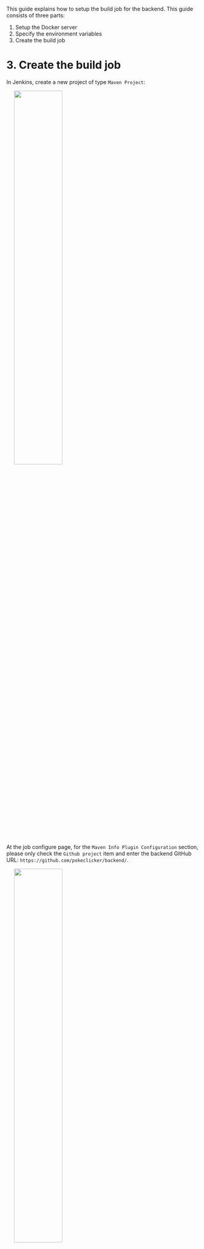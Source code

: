 This guide explains how to setup the build job for the backend. This guide consists of three parts:

1. Setup the Docker server
2. Specify the environment variables
3. Create the build job

# 3. Create the build job
In Jenkins, create a new project of type `Maven Project`:

<img src="https://github.com/pokeclicker/pipeline/raw/master/images/backend_pokeclicker.png" width="50%" style="padding-left:20px;"  />

At the job configure page, for the `Maven Info Plugin Configuration` section, please only check the `Github project` item and enter the backend GitHub URL: `https://github.com/pokeclicker/backend/`.

<img src="https://github.com/pokeclicker/pipeline/raw/master/images/backend_1.png" width="50%" style="padding-left:20px;"  />

In the `Source Code Management` section you need to click the `Git` radiobutton and enter as repository url: `https://github.com/pokeclicker/backend`. Additionally, specify all branches you want to be built amd deployed by this job.

<img src="https://github.com/pokeclicker/pipeline/raw/master/images/backend_2.png" width="50%" style="padding-left:20px;"  />

In the `Build Triggers` section check the `Build whenever a SNAPSHOT dependency is built` and `GitHub hook trigger for GITScm polling` items.

<img src="https://github.com/pokeclicker/pipeline/raw/master/images/backend_3.png" width="50%" style="padding-left:20px;"  />

In the `Build Environment` section check the `Use secret text(s) or file(s)` item.

<img src="https://github.com/pokeclicker/pipeline/raw/master/images/backend_23.png" width="25%" style="padding-left:20px;"  />

In the `Bindings` section we only have to set the secrets file. Choose your environment variables file and bind it to the name `sec`.

<img src="https://github.com/pokeclicker/pipeline/raw/master/images/backend_4.png" width="50%" style="padding-left:20px;"  />

Then, in the `Build` section, we want to set the Root POM to `pom.xml` and the Goals and options to `clean install package`.

<img src="https://github.com/pokeclicker/pipeline/raw/master/images/backend_5.png" width="50%" style="padding-left:20px;"  />

Next, we have to specify the postbuild options. This is where we copy all files to the Docker server and run the Docker image. However, we must first copy the environment variables (from the secret file) into the workspace. To do this, add a new postbuild step of type `Execute shell`. Enter the following command: `rm -f ./.env && cp $sec ./.env`.
